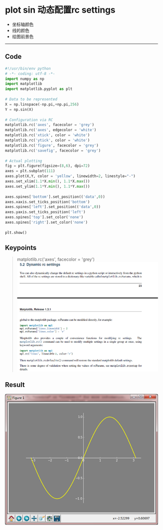 # plot sin 动态配置rc settings

* 坐标轴颜色
* 线的颜色
* 绘图前景色

----
## Code
```python
#!/usr/bin/env python
# -*- coding: utf-8 -*-
import numpy as np
import matplotlib
import matplotlib.pyplot as plt

# Data to be represented
X = np.linspace(-np.pi,+np.pi,256)
Y = np.sin(X)

# Configuration via RC
matplotlib.rc('axes', facecolor = 'grey')
matplotlib.rc('axes', edgecolor = 'white')
matplotlib.rc('xtick', color = 'white')
matplotlib.rc('ytick', color = 'white')
matplotlib.rc('figure', facecolor = 'grey')
matplotlib.rc('savefig', facecolor = 'grey')

# Actual plotting
fig = plt.figure(figsize=(8,6), dpi=72)
axes = plt.subplot(111)
axes.plot(X,Y, color = 'yellow', linewidth=2, linestyle="-")
axes.set_xlim(1.1*X.min(), 1.1*X.max())
axes.set_ylim(1.1*Y.min(), 1.1*Y.max())

axes.spines['bottom'].set_position(('data',0))
axes.xaxis.set_ticks_position('bottom')
axes.spines['left'].set_position(('data',0))
axes.yaxis.set_ticks_position('left')
axes.spines['top'].set_color('none')
axes.spines['right'].set_color('none')

plt.show()
```
## Keypoints
> matplotlib.rc('axes', facecolor = 'grey')
![rc-settings.png](https://raw.githubusercontent.com/urmyfaith/urmyfaith.github.io/master/matplot/matplotGallery/images/rc-settings.png)

## Result
![rc-settings-result.png](https://raw.githubusercontent.com/urmyfaith/urmyfaith.github.io/master/matplot/matplotGallery/images/rc-settings-result.png)


